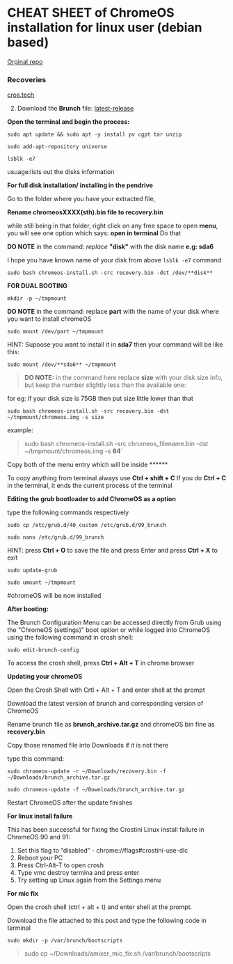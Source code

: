 <h1> CHEAT SHEET of ChromeOS installation for linux user (debian based) </h1>

[Orginal repo](https://github.com/sebanc/brunch)

### Recoveries
[cros.tech](cros.tech)

2. Download the **Brunch** file: [latest-release](https://github.com/sebanc/brunch/releases/latest)

**Open the terminal and begin the process:**

`sudo apt update && sudo apt -y install pv cgpt tar unzip`

`sudo add-apt-repository universe`

`lsblk -e7`

 usuage:lists out the disks information

**For full disk installation/ installing in the pendrive**

Go to the folder where you have your extracted file,

**Rename chromeosXXXX(sth).bin file to recovery.bin**

while still being in that folder, right click on any free space to open **menu**, you will see one option which says: **open in terminal**
Do that

**DO NOTE** in the command: _replace_ **"disk"** with the disk name **e.g: sda6** 

I hope you have known name of your disk from above `lsblk -e7` command

`sudo bash chromeos-install.sh -src recovery.bin -dst /dev/**disk**`



**FOR DUAL BOOTING**

`mkdir -p ~/tmpmount`

**DO NOTE** in the command: replace **part** with the name of your disk where you want to install chromeOS

`sudo mount /dev/part ~/tmpmount`

HINT: Supoose you want to install it in **sda7** then your command will be like this:

`sudo mount /dev/**sda6** ~/tmpmount`

>**DO NOTE:** in the command here replace **size** with your disk size info, but keep the number slightly less than the available one: 

for eg: if your disk size is 75GB then put size little lower than that

`sudo bash chromeos-install.sh -src recovery.bin -dst ~/tmpmount/chromeos.img -s size`

example:
>sudo bash chromeos-install.sh -src chromeos_filename.bin -dst ~/tmpmount/chromeos.img -s **64**`

Copy both of the menu entry which will be inside ****** 

To copy anything from terminal always use **Ctrl + shift + C**  If you do **Ctrl + C** in the terminal, it ends the current process of the terminal

**Editing the grub bootloader to add ChromeOS as a option**

type the following commands respectively

`sudo cp /etc/grub.d/40_custom /etc/grub.d/99_brunch`

`sudo nano /etc/grub.d/99_brunch`
 
 HINT: press **Ctrl + O** to save the file and press Enter and press **Ctrl + X** to exit
 
`sudo update-grub` 

`sudo umount ~/tmpmount`

#chromeOS will be now installed


**After booting:**

The Brunch Configuration Menu can be accessed directly from Grub using the "ChromeOS (settings)" boot option or while logged into ChromeOS using the following command in crosh shell:

`sudo edit-brunch-config `

To access the crosh shell, press **Ctrl + Alt + T** in chrome browser

**Updating your chromeOS**

Open the Crosh Shell with Crtl + Alt + T and enter shell at the prompt

Download the latest version of brunch and corresponding version of ChromeOS

Rename brunch file as **brunch_archive.tar.gz** and chromeOS bin fine as **recovery.bin**

Copy those renamed file into Downloads if it is not there

type this command:

`sudo chromeos-update -r ~/Downloads/recovery.bin -f ~/Downloads/brunch_archive.tar.gz`

`sudo chromeos-update -f ~/Downloads/brunch_archive.tar.gz`

Restart ChromeOS after the update finishes

**For linux install failure**

This has been successful for fixing the Crostini Linux install failure in ChromeOS 90 and 91:

1. Set this flag to “disabled” - chrome://flags#crostini-use-dlc
2. Reboot your PC
3. Press Ctrl-Alt-T to open crosh
4. Type vmc destroy termina and press enter
5. Try setting up Linux again from the Settings menu

**For mic fix**

Open the crosh shell (ctrl + alt + t) and enter shell at the prompt.

Download the file attached to this post and type the following code in terminal

`sudo mkdir -p /var/brunch/bootscripts`

>sudo cp ~/Downloads/amixer_mic_fix.sh /var/brunch/bootscripts

